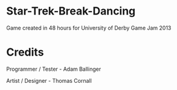 Star-Trek-Break-Dancing
=======================

Game created in 48 hours for University of Derby Game Jam 2013


Credits
=======================
Programmer / Tester - Adam Ballinger 

Artist / Designer - Thomas Cornall 
